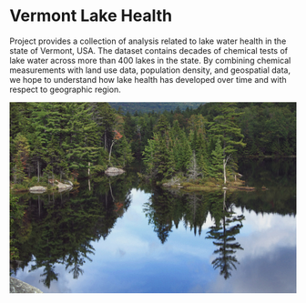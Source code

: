 # Vermont Lake Health
Project provides a collection of analysis related to lake water health in the state of Vermont, USA. The dataset contains decades of chemical tests of lake water across more than 400 lakes in the state. By combining chemical measurements with land use data, population density, and geospatial data, we hope to understand how lake health has developed over time and with respect to geographic region.

<img src="image.jpg" width="1028"/>

<script src="https://embed.github.com/view/geojson/anzeZorin/Vermont-Lake-Health/Lake_Inventory_Watersheds.geojson>"></script>
